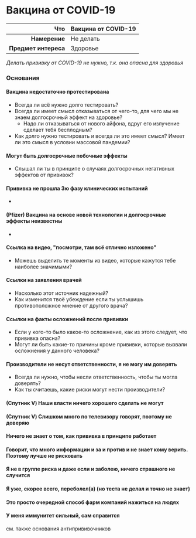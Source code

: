 # Вакцина от COVID-19

Что                  | Вакцина от COVID-19
--------------------:| ---
**Намерение**        | Не делать
**Предмет интереса** | Здоровье

*Делать прививку от COVID-19 не нужно, т.к. она опасна для здоровья*

### Основания

#### Вакцина недостаточно протестирована
  * Всегда ли всё нужно долго тестировать?
  * Всегда ли имеет смысл отказываться от чего-то, для чего мы не знаем долгосрочный эффект на здоровье?
      * Надо ли отказываться от нового айфона, вдруг его излучение сделает тебя бесплодным?
  * Как долго нужно тестировать и всегда ли это имеет смысл? Имеет ли это смысл в условии массовой пандемии?
    
#### Могут быть долгосрочные побочные эффекты
  * Слышал ли ты в принципе о случаях долгосрочных негативных эффектов от прививок?

#### Прививка не прошла 3ю фазу клинических испытаний
  * 
 
#### (Pfizer) Вакцина на основе новой технологии и долгосрочные эффекты неизвестны
  *
    
#### Ссылка на видео, "посмотри, там всё отлично изложено"
  * Можешь выделить те моменты из видео, которые кажутся тебе наиболее значимыми?

#### Ссылки на заявления врачей
  * Насколько этот источник надежный?
  * Как изменится твоё убеждение если ты услышишь противоположное мнение от другого врача?

#### Ссылки на факты осложнений после прививки
  * Если у кого-то было какое-то осложнение, как из этого следует, что прививка опасна? 
  * Могут ли быть какие-то причины кроме прививки, которые вызвали осложнения у данного человека?

#### Производители не несут ответственности, я не могу им доверять
  * Всегда ли нужно, чтобы несли ответственность, чтобы ты могла доверять?
  * Как ты считаешь, какие риски могут нести производители? 

#### (Спутник V) Наши власти ничего хорошего сделать не могут

#### (Спутник V) Слишком много по телевизору говорят, поэтому не доверяю

#### Ничего не знает о том, как прививка в принципе работает

#### Говорит, что много информации и за и против и не знает кому верить. Поэтому лучше не рисковать

#### Я не в группе риска и даже если и заболею, ничего страшного не случится

#### Я уже, скорее всего, переболел(а) (но теста не делал и точно не знает)

#### Это просто очередной способ фарм компаний нажиться на людях

#### У меня иммунитет сильный, сам справится

см. также основания антипрививочников